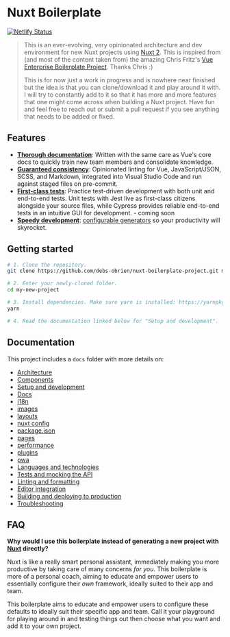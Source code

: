 # Nuxt Boilerplate

[![Netlify Status](https://api.netlify.com/api/v1/badges/e4fbcc69-c236-4b39-a6b4-919211e01e2e/deploy-status)](https://app.netlify.com/sites/nuxt-boilerplate-project/deploys)

> This is an ever-evolving, very opinionated architecture and dev environment for new Nuxt projects using [Nuxt 2](https://nuxtjs.org/). This is inspired from (and most of the content taken from) the amazing Chris Fritz's [Vue Enterprise Boilerplate Project](https://github.com/chrisvfritz/vue-enterprise-boilerplate). Thanks Chris :)
>
> This is for now just a work in progress and is nowhere near finished but the idea is that you can clone/download it and play around it with. I will try to constantly add to it so that it has more and more features that one might come across when building a Nuxt project. Have fun and feel free to reach out or submit a pull request if you see anything that needs to be added or fixed.

## Features

- [**Thorough documentation**](#documentation): Written with the same care as Vue's core docs to quickly train new team members and consolidate knowledge.
- [**Guaranteed consistency**](content/docs/linting.md): Opinionated linting for Vue, JavaScript/JSON, SCSS, and Markdown, integrated into Visual Studio Code and run against staged files on pre-commit.
- [**First-class tests**](content/docs/tests.md): Practice test-driven development with both unit and end-to-end tests. Unit tests with Jest live as first-class citizens alongside your source files, while Cypress provides reliable end-to-end tests in an intuitive GUI for development. - coming soon
- [**Speedy development**](content/docs/development.md): [configurable generators](content/docs/development.md#generators) so your productivity will skyrocket.

## Getting started

```bash
# 1. Clone the repository.
git clone https://github.com/debs-obrien/nuxt-boilerplate-project.git my-new-project

# 2. Enter your newly-cloned folder.
cd my-new-project

# 3. Install dependencies. Make sure yarn is installed: https://yarnpkg.com/lang/en/docs/install
yarn

# 4. Read the documentation linked below for "Setup and development".
```

## Documentation

This project includes a `docs` folder with more details on:

- [Architecture](content/docs/architecture.md)
- [Components](content/docs/components.md)
- [Setup and development](content/docs/development.md)
- [Docs](content/docs/docs.md)
- [i18n](content/docs/i18n.md)
- [images](content/docs/images.md)
- [layouts](content/docs/layouts.md)
- [nuxt config](content/docs/nuxt.config.md)
- [package.json](content/docs/package.json.md)
- [pages](content/docs/pages.md)
- [performance](content/docs/performance.md)
- [plugins](content/docs/plugins.md)
- [pwa](content/docs/pwa.md)
- [Languages and technologies](content/docs/tech.md)
- [Tests and mocking the API](content/docs/tests.md)
- [Linting and formatting](content/docs/linting.md)
- [Editor integration](content/docs/editors.md)
- [Building and deploying to production](content/docs/production.md)
- [Troubleshooting](content/docs/troubleshooting.md)

## FAQ

**Why would I use this boilerplate instead of generating a new project with [Nuxt](https://nuxtjs.org/) directly?**

Nuxt is like a really smart personal assistant, immediately making you more productive by taking care of many concerns _for you_. This boilerplate is more of a personal coach, aiming to educate and empower users to essentially configure their _own_ framework, ideally suited to their app and team.

This boilerplate aims to educate and empower users to configure these defaults to ideally suit their specific app and team. Call it your playground for playing around in and testing things out then choose what you want and add it to your own project.
